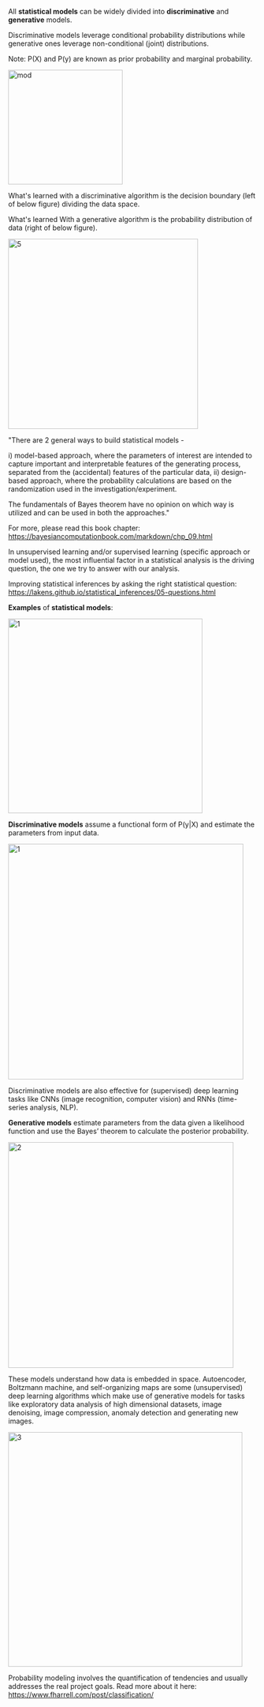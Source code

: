 
All **statistical models** can be widely divided into **discriminative** and **generative** models. 

Discriminative models leverage conditional probability distributions while generative ones leverage non-conditional (joint) distributions.

Note: P(X) and P(y) are known as prior probability and marginal probability. 

<img width="232" alt="mod" src="https://github.com/ranja-sarkar/stats/assets/101544669/64651d9a-486f-49ae-91a9-7b3749bdf42b">

What's learned with a discriminative algorithm is the decision boundary (left of below figure) dividing the data space. 

What's learned With a generative algorithm is the probability distribution of data (right of below figure). 

<img width="385" alt="5" src="https://github.com/user-attachments/assets/bcf6bbba-3972-4d52-aec1-613f4b3b85fc">

"There are 2 general ways to build statistical models - 

i) model-based approach, where the parameters of interest are intended to capture important and interpretable features of the generating process, separated from the (accidental) features of the particular data, 
ii) design-based approach, where the probability calculations are based on the randomization used in the investigation/experiment. 

The fundamentals of Bayes theorem have no opinion on which way is utilized and can be used in both the approaches."

For more, please read this book chapter: https://bayesiancomputationbook.com/markdown/chp_09.html

In unsupervised learning and/or supervised learning (specific approach or model used), the most influential factor in a statistical analysis is the driving question, the one we try to answer with our analysis.

Improving statistical inferences by asking the right statistical question: https://lakens.github.io/statistical_inferences/05-questions.html



**Examples** of **statistical models**:

<img width="394" alt="1" src="https://github.com/user-attachments/assets/01e70faa-ae86-4a16-aee8-f63632fe1264">


**Discriminative models** assume a functional form of P(y|X) and estimate the parameters from input data.

<img width="477" alt="1" src="https://github.com/user-attachments/assets/0e6c1caa-c628-4be6-b34f-7bf3b06402b4">

Discriminative models are also effective for (supervised) deep learning tasks like CNNs (image recognition, computer vision) and RNNs (time-series analysis, NLP).  

**Generative models** estimate parameters from the data given a likelihood function and use the Bayes’ theorem to calculate the posterior probability.

<img width="457" alt="2" src="https://github.com/user-attachments/assets/9a9974e9-ae88-400d-b40e-ca7269dbe3bb">

These models understand how data is embedded in space. Autoencoder, Boltzmann machine, and self-organizing maps are some (unsupervised) deep learning algorithms which make use of generative models for tasks like exploratory data analysis of high dimensional datasets, image denoising, image compression, anomaly detection and generating new images.

<img width="475" alt="3" src="https://github.com/user-attachments/assets/98bc8638-16c8-4589-8bb5-5fc35afe03b7">

Probability modeling involves the quantification of tendencies and usually addresses the real project goals. Read more about it here:
https://www.fharrell.com/post/classification/


